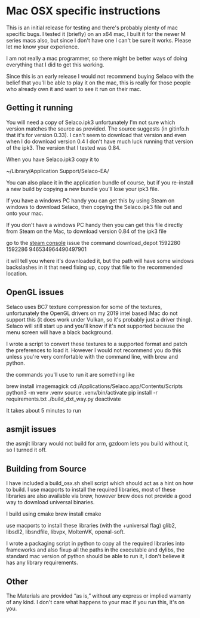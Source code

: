 # Mac OSX specific instructions

This is an initial release for testing and there's probably plenty of mac specific bugs.  I tested it (briefly) on an x64 mac, I built it for the newer M series macs also, but since I don't have one I can't be sure it works.  Please let me know your experience.

I am not really a mac programmer, so there might be better ways of doing everything that I did to get this working.

Since this is an early release I would not recommend buying Selaco with the belief that you'll be able to play it on the mac, this is really for those people who already own it and want to see it run on their mac.

## Getting it running

You will need a copy of Selaco.ipk3 unfortunately I'm not sure which version matches the source as provided.  The source suggests (in gitinfo.h that it's for version 0.33).  I can't seem to download that version and even when I do download version 0.4 I don't have much luck running that version of the ipk3.  The version that I tested was 0.84.

When you have Selaco.ipk3 copy it to

~/Library/Application Support/Selaco-EA/

You can also place it in the application bundle of course, but if you re-install a new build by copying a new bundle you'll lose your ipk3 file.

If you have a windows PC handy you can get this by using Steam on windows to download Selaco, then copying the Selaco.ipk3 file out and onto your mac.

If you don't have a windows PC handy then you can get this file directly from Steam on the Mac, to download version 0.84 of the ipk3 file

go to the [steam console](steam://nav/console)
issue the command
    download_depot 1592280 1592286 946534964490497901

it will tell you where it's downloaded it, but the path will have some windows backslashes in it that need fixing up, copy that file to the recommended location.

## OpenGL issues

Selaco uses BC7 texture compression for some of the textures, unfortunately the OpenGL drivers on my 2019 intel based iMac do not support this (it does work under Vulkan, so it's probably just a driver thing).  Selaco will still start up and you'll know if it's not supported because the menu screen will have a black background.

I wrote a script to convert these textures to a supported format and patch the preferences to load it.  However I would not recommend you do this unless you're very comfortable with the command line, with brew and python.

the commands you'll use to run it are something like

brew install imagemagick
cd /Applications/Selaco.app/Contents/Scripts
python3 -m venv .venv
source .venv/bin/activate
pip install -r requirements.txt
./build_dxt_way.py
deactivate

It takes about 5 minutes to run

## asmjit issues

the asmjit library would not build for arm, gzdoom lets you build without it, so I turned it off.

## Building from Source

I have included a build_osx.sh shell script which should act as a hint on how to build.  I use macports to install the required libraries, most of these libraries are also available via brew, however brew does not provide a good way to download universal binaries.

I build using cmake
    brew install cmake

use macports to install these libraries (with the +universal flag)
    glib2, libsdl2, libsndfile, libvpx, MoltenVK, openal-soft.

I wrote a packaging script in python to copy all the required libraries into frameworks and also fixup all the paths in the executable and dylibs, the standard mac version of python should be able to run it, I don't believe it has any library requirements.

## Other

The Materials are provided “as is,” without any express or implied warranty of any kind.  I don't care what happens to your mac if you run this, it's on you.